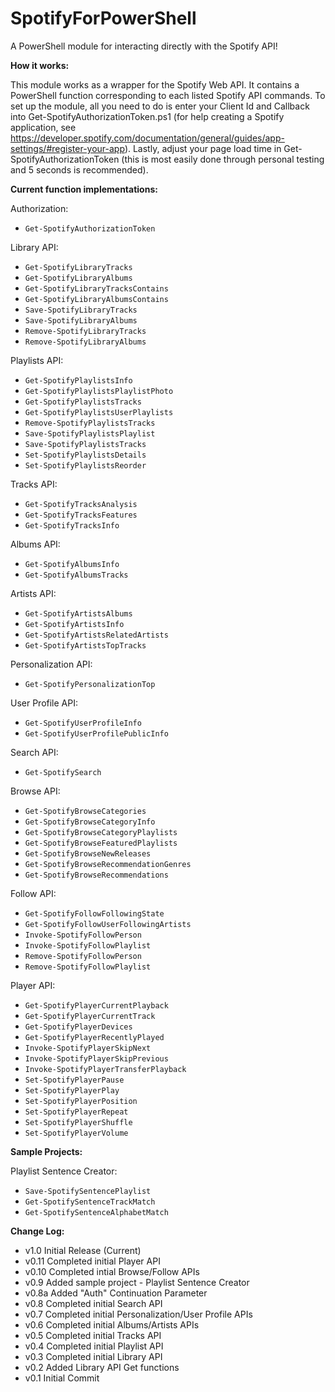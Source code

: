 SpotifyForPowerShell
====================
A PowerShell module for interacting directly with the Spotify API!

**How it works:**

This module works as a wrapper for the Spotify Web API. It contains a PowerShell function corresponding to each listed Spotify API commands. To set up the module, all you need to do is enter your Client Id and Callback into Get-SpotifyAuthorizationToken.ps1 (for help creating a Spotify application, see https://developer.spotify.com/documentation/general/guides/app-settings/#register-your-app). Lastly, adjust your page load time in Get-SpotifyAuthorizationToken (this is most easily done through personal testing and 5 seconds is recommended).

**Current function implementations:**

Authorization:
- `Get-SpotifyAuthorizationToken`

Library API:
- `Get-SpotifyLibraryTracks`
- `Get-SpotifyLibraryAlbums`
- `Get-SpotifyLibraryTracksContains`
- `Get-SpotifyLibraryAlbumsContains`
- `Save-SpotifyLibraryTracks`
- `Save-SpotifyLibraryAlbums`
- `Remove-SpotifyLibraryTracks`
- `Remove-SpotifyLibraryAlbums`

Playlists API:
- `Get-SpotifyPlaylistsInfo`
- `Get-SpotifyPlaylistsPlaylistPhoto`
- `Get-SpotifyPlaylistsTracks`
- `Get-SpotifyPlaylistsUserPlaylists`
- `Remove-SpotifyPlaylistsTracks`
- `Save-SpotifyPlaylistsPlaylist`
- `Save-SpotifyPlaylistsTracks`
- `Set-SpotifyPlaylistsDetails`
- `Set-SpotifyPlaylistsReorder`

Tracks API:
- `Get-SpotifyTracksAnalysis`
- `Get-SpotifyTracksFeatures`
- `Get-SpotifyTracksInfo`

Albums API:
- `Get-SpotifyAlbumsInfo`
- `Get-SpotifyAlbumsTracks`

Artists API:
- `Get-SpotifyArtistsAlbums`
- `Get-SpotifyArtistsInfo`
- `Get-SpotifyArtistsRelatedArtists`
- `Get-SpotifyArtistsTopTracks`

Personalization API:
- `Get-SpotifyPersonalizationTop`

User Profile API:
- `Get-SpotifyUserProfileInfo`
- `Get-SpotifyUserProfilePublicInfo`

Search API:
- `Get-SpotifySearch`

Browse API:
- `Get-SpotifyBrowseCategories`
- `Get-SpotifyBrowseCategoryInfo`
- `Get-SpotifyBrowseCategoryPlaylists`
- `Get-SpotifyBrowseFeaturedPlaylists`
- `Get-SpotifyBrowseNewReleases`
- `Get-SpotifyBrowseRecommendationGenres`
- `Get-SpotifyBrowseRecommendations`

Follow API:
- `Get-SpotifyFollowFollowingState`
- `Get-SpotifyFollowUserFollowingArtists`
- `Invoke-SpotifyFollowPerson`
- `Invoke-SpotifyFollowPlaylist`
- `Remove-SpotifyFollowPerson`
- `Remove-SpotifyFollowPlaylist`

Player API:
- `Get-SpotifyPlayerCurrentPlayback`
- `Get-SpotifyPlayerCurrentTrack`
- `Get-SpotifyPlayerDevices`
- `Get-SpotifyPlayerRecentlyPlayed`
- `Invoke-SpotifyPlayerSkipNext`
- `Invoke-SpotifyPlayerSkipPrevious`
- `Invoke-SpotifyPlayerTransferPlayback`
- `Set-SpotifyPlayerPause`
- `Set-SpotifyPlayerPlay`
- `Set-SpotifyPlayerPosition`
- `Set-SpotifyPlayerRepeat`
- `Set-SpotifyPlayerShuffle`
- `Set-SpotifyPlayerVolume`

**Sample Projects:**

Playlist Sentence Creator:
- `Save-SpotifySentencePlaylist`
- `Get-SpotifySentenceTrackMatch`
- `Get-SpotifySentenceAlphabetMatch`

**Change Log:**
- v1.0 Initial Release (Current)
- v0.11 Completed initial Player API
- v0.10 Completed intial Browse/Follow APIs
- v0.9 Added sample project - Playlist Sentence Creator
- v0.8a Added "Auth" Continuation Parameter
- v0.8 Completed initial Search API
- v0.7 Completed initial Personalization/User Profile APIs
- v0.6 Completed initial Albums/Artists APIs
- v0.5 Completed initial Tracks API
- v0.4 Completed initial Playlist API
- v0.3 Completed initial Library API
- v0.2 Added Library API Get functions
- v0.1 Initial Commit
